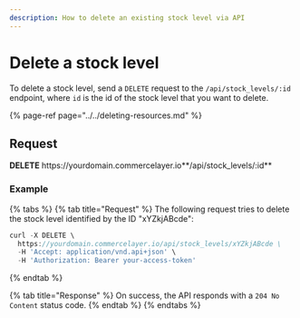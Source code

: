 ```yaml
---
description: How to delete an existing stock level via API
---
```


# Delete a stock level

To delete a stock level, send a `DELETE` request to the `/api/stock_levels/:id` endpoint, where `id` is the id of the stock level that you want to delete.

{% page-ref page="../../deleting-resources.md" %}

## Request

**DELETE** https://<i></i>yourdomain.commercelayer.io**/api/stock_levels/:id**

### Example

{% tabs %}
{% tab title="Request" %}
The following request tries to delete the stock level identified by the ID "xYZkjABcde":

```javascript
curl -X DELETE \
  https://yourdomain.commercelayer.io/api/stock_levels/xYZkjABcde \
  -H 'Accept: application/vnd.api+json' \
  -H 'Authorization: Bearer your-access-token'
```
{% endtab %}

{% tab title="Response" %}
On success, the API responds with a `204 No Content` status code.
{% endtab %}
{% endtabs %}
